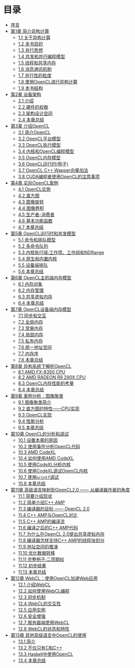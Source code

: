 # 目录

* [序言](content/Foreword/Foreword-chinese.md)
* [第1章 简介异构计算](content/chapter1/1.0-chinese.md)
	* [1.1 关于异构计算](content/chapter1/1.1-chinese.md)
	* [1.2 本书目的](content/chapter1/1.2-chinese.md)
	* [1.3 并行思想](content/chapter1/1.3-chinese.md)
	* [1.4 并发和并行编程模型](content/chapter1/1.4-chinese.md)
	* [1.5 线程和共享内存](content/chapter1/1.5-chinese.md)
	* [1.6 消息通讯机制](content/chapter1/1.6-chinese.md)
	* [1.7 并行性的粒度](content/chapter1/1.7-chinese.md)
	* [1.8 使用OpenCL进行异构计算](content/chapter1/1.8-chinese.md)
	* [1.9 本书结构](content/chapter1/1.9-chinese.md)
* [第2章 设备架构](content/chapter2/2.0-chinese.md)
	* [2.1 介绍](content/chapter2/2.1-chinese.md)
	* [2.2 硬件的权衡](content/chapter2/2.2-chinese.md)
	* [2.3 架构设计空间](content/chapter2/2.3-chinese.md)
	* [2.4 本章总结](content/chapter2/2.4-chinese.md)
* [第3章 介绍OpenCL](content/chapter3/3.0-chinese.md)
	* [3.1 简介OpenCL](content/chapter3/3.1-chinese.md)
	* [3.2 OpenCL平台模型](content/chapter3/3.2-chinese.md)
	* [3.3 OpenCL执行模型](content/chapter3/3.3-chinese.md)
	* [3.4 内核和OpenCL编程模型](content/chapter3/3.4-chinese.md)
	* [3.5 OpenCL内存模型](content/chapter3/3.5-chinese.md)
	* [3.6 OpenCL运行时(例子)](content/chapter3/3.6-chinese.md)
	* [3.7 OpenCL C++ Wapper向量加法](content/chapter3/3.7-chinese.md)
	* [3.8 CUDA编程者使用OpenCL的注意事项](content/chapter3/3.8-chinese.md)
* [第4章 实际OpenCL案例](content/chapter4/4.0-chinese.md)
	* [4.1 OpenCL实例](content/chapter4/4.1-chinese.md)
	* [4.2 直方图](content/chapter4/4.2-chinese.md)
	* [4.3 图像旋转](content/chapter4/4.3-chinese.md)
	* [4.4 图像卷积](content/chapter4/4.4-chinese.md)
	* [4.5 生产者-消费者](content/chapter4/4.5-chinese.md)
	* [4.6 基本功能函数](content/chapter4/4.6-chinese.md)
	* [4.7 本章总结](content/chapter4/4.7-chinese.md)
* [第5章 OpenCL运行时和并发模型](content/chapter5/5.0-chinese.md)
	* [5.1 命令和排队模型](content/chapter5/5.1-chinese.md)
	* [5.2 多命令队列](content/chapter5/5.2-chinese.md)
	* [5.3 内核执行域:工作项、工作组和NDRange](content/chapter5/5.3-chinese.md)
	* [5.4 原生和内置内核](content/chapter5/5.4-chinese.md)
	* [5.5 设备端排队](content/chapter5/5.5-chinese.md)
	* [5.6 本章总结](content/chapter5/5.6-chinese.md)
* [第6章 OpenCL主机端内存模型](content/chapter6/6.0-chinese.md)
	* [6.1 内存对象](content/chapter6/6.1-chinese.md)
	* [6.2 内存管理](content/chapter6/6.2-chinese.md)
	* [6.3 共享虚拟内存](content/chapter6/6.3-chinese.md)
	* [6.4 本章总结](content/chapter6/6.4-chinese.md)
* [第7章 OpenCL设备端内存模型](content/chapter7/7.0-chinese.md)
	* [7.1 同步和交互](content/chapter7/7.1-chinese.md)
	* [7.2 全局内存](content/chapter7/7.2-chinese.md)
	* [7.3 常量内存](content/chapter7/7.3-chinese.md)
	* [7.4 局部内存](content/chapter7/7.4-chinese.md)
	* [7.5 私有内存](content/chapter7/7.5-chinese.md)
	* [7.6 统一地址空间](content/chapter7/7.6-chinese.md)
	* [7.7 内存序](content/chapter7/7.7-chinese.md)
	* [7.8 本章总结](content/chapter7/7.8-chinese.md)
* [第8章 异构系统下解析OpenCL](content/chapter8/8.0-chinese.md)
	* [8.1 AMD FX-8350 CPU](content/chapter8/8.1-chinese.md)
	* [8.2 AMD RADEON R9 290X CPU](content/chapter8/8.2-chinese.md)
	* [8.3 OpenCL内存性能的考量](content/chapter8/8.3-chinese.md)
	* [8.4 本章总结](content/chapter8/8.4-chinese.md)
* [第9章 案例分析：图像聚类](content/chapter9/9.0-chinese.md)
	* [9.1 图像聚类简介](content/chapter9/9.1-chinese.md)
	* [9.2 直方图的特性——CPU实现](content/chapter9/9.2-chinese.md)
	* [9.3 OpenCL实现](content/chapter9/9.3-chinese.md)
	* [9.4 性能分析](content/chapter9/9.4-chinese.md)
	* [9.5 本章总结](content/chapter9/9.5-chinese.md)
* [第10章 OpenCL的分析和调试](content/chapter10/10.0-chinese.md)
	* [10.1 设置本章的原因](content/chapter10/10.1-chinese.md)
	* [10.2 使用事件分析OpenCL代码](content/chapter10/10.2-chinese.md)
	* [10.3 AMD CodeXL](content/chapter10/10.3-chinese.md)
	* [10.4 如何使用AMD CodeXL](content/chapter10/10.4-chinese.md)
	* [10.5 使用CodeXL分析内核](content/chapter10/10.5-chinese.md)
	* [10.6 使用CodeXL调试OpenCL内核](content/chapter10/10.6-chinese.md)
	* [10.7 使用`printf`调试](content/chapter10/10.7-chinese.md)
	* [10.8 本章总结](content/chapter10/10.8-chinese.md)
* [第11章 高级语言映射到OpenCL2.0 —— 从编译器作者的角度](content/chapter11/11.0-chinese.md)
	* [11.1 简要介绍现状](content/chapter11/11.1-chinese.md)
	* [11.2 简单介绍C++ AMP](content/chapter11/11.2-chinese.md)
	* [11.3 编译器的目标 —— OpenCL 2.0](content/chapter11/11.3-chinese.md)
	* [11.4 C++ AMP与OpenCL对比](content/chapter11/11.4-chinese.md)
	* [11.5 C++ AMP的编译流](content/chapter11/11.5-chinese.md)
	* [11.6 编译之后的C++ AMP代码](content/chapter11/11.6-chinese.md)
	* [11.7 为什么在OpenCL 2.0提出共享虚拟内存](content/chapter11/11.7-chinese.md)
	* [11.8 编译器怎样支持C++ AMP的线程块划分](content/chapter11/11.8-chinese.md)
	* [11.9 地址空间的推演](content/chapter11/11.9-chinese.md)
	* [11.10 优化数据转移](content/chapter11/11.10-chinese.md)
	* [11.11 完整例子:二项期权](content/chapter11/11.11-chinese.md)
	* [11.12 初步结果](content/chapter11/11.12-chinese.md)
	* [11.13 本章总结](content/chapter11/11.13-chinese.md)
* [第12章 WebCL：使用OpenCL加速Web应用]()
	* [12.1 介绍WebCL]()
	* [12.2 如何使用WebCL编程]()
	* [12.3 同步机制]()
	* [12.4 WebCL的交互性]()
	* [12.5 应用实例]()
	* [12.6 安全增强]()
	* [12.7 服务器端使用WebCL]()
	* [12.8 WebCL的状态和特性]()
* [第13章 其他高级语言中OpenCL的使用]()
	* [13.1 简介]()
	* [13.2 不仅只有C和C++]()
	* [13.3 Haskell中使用OpenCL]()
	* [13.4 本章总结]()
